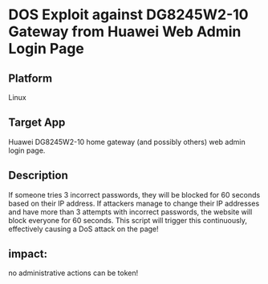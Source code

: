 # DOS Exploit against DG8245W2-10 Gateway from Huawei Web Admin Login Page

## Platform

Linux

## Target App

Huawei DG8245W2-10 home gateway (and possibly others) web admin login page.

## Description

If someone tries 3 incorrect passwords, they will be blocked for 60 seconds based on their IP address. If attackers manage to change their IP addresses and have more than 3 attempts with incorrect passwords, the website will block everyone for 60 seconds. This script will trigger this continuously, effectively causing a DoS attack on the page!

## impact:

no administrative actions can be token!
